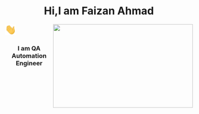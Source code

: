 <h1 align="center">Hi,I am Faizan Ahmad</h1>
 <img src="https://raw.githubusercontent.com/ABSphreak/ABSphreak/master/gifs/Hi.gif" width="30px"></h2>
<img align="right" src="https://www.mygo.ge/uploads/blog/1584023795.jpg" height='225' width='375'/> 


<h3 align="center">I am QA Automation Engineer</h3>


